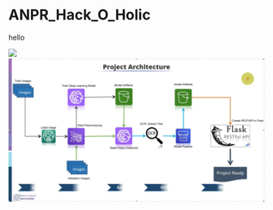 # ANPR_Hack_O_Holic
hello

![](/System/Architecture.jpg)
<img src="https://github.com/MrShivam-Pal/ANPR_Hack_O_Holic/blob/main/System%20Architecture.jpg" />
